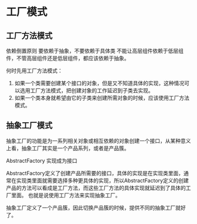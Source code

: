 # 工厂模式

## 工厂方法模式

依赖倒置原则
要依赖于抽象，不要依赖于具体类
不能让高层组件依赖于低层组件，不管高层组件还是低层组件，都应该依赖于抽象。

何时先用工厂方法模式：

1. 如果一个类需要创建某个接口的对象，但是又不知道具体的实现，这种情况可以选用工厂方法模式，把创建对象的工作延迟到子类去实现。
2. 如果一个类本身就希望由它的子类来创建所需对象的时候，应该使用工厂方法模式。

## 抽象工厂模式

抽象工厂的功能是为一系列相关对象或相互依赖的对象创建一个接口，从某种意义上看，抽象工厂其实是一个产品系列，或者是产品簇。

AbstractFactory 实现成为接口

AbstractFactory定义了创建产品所需要的接口，具体的实现是在实现类里面，通常在实现类里面就需要选择多种更具体的实现，所以AbstractFactory定义的创建产品的方法可以看成是工厂方法，而这些工厂方法的具体实现就延迟到了具体的工厂里面。
也就是说使用工厂方法来实现抽象工厂。

抽象工厂定义了一个产品簇，因此切换产品簇的时候，提供不同的抽象工厂就好了。
